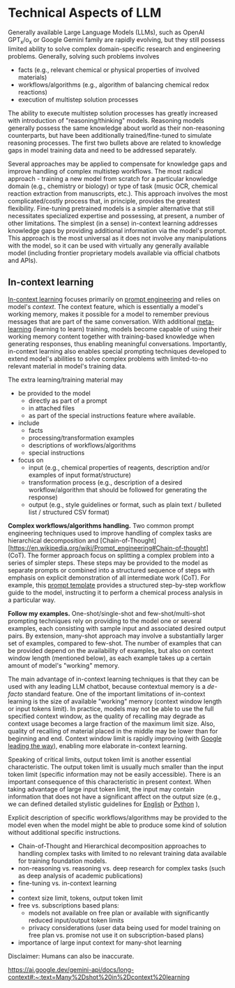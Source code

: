 # Technical Aspects of LLM

Generally available Large Language Models (LLMs), such as OpenAI $\mathrm{GPT_{x}/o_{x}}$ or Google Gemini family are rapidly evolving, but they still possess limited ability to solve complex domain-specific research and engineering problems. Generally, solving such problems involves
 - facts (e.g., relevant chemical or physical properties of involved materials)
 - workflows/algorithms (e.g., algorithm of balancing chemical redox reactions)
 - execution of multistep solution processes 

The ability to execute multistep solution processes has greatly increased with introduction of "reasoning/thinking" models. Reasoning models generally possess the same knowledge about world as their non-reasoning counterparts, but have been additionally trained/fine-tuned to simulate reasoning processes. The first two bullets above are related to knowledge gaps in model training data and need to be addressed separately.

Several approaches may be applied to compensate for knowledge gaps and improve handling of complex multistep workflows. The most radical approach - training a new model from scratch for a particular knowledge domain (e.g., chemistry or biology) or type of task (music OCR, chemical reaction extraction from manuscripts, etc.). This approach involves the most complicated/costly process that, in principle, provides the greatest flexibility. Fine-tuning pretrained models is a simpler alternative that still necessitates specialized expertise and possessing, at present, a number of other limitations. The simplest (in a sense) in-context learning addresses knowledge gaps by providing additional information via the model's prompt. This approach is the most universal as it does not involve any manipulations with the model, so it can be used with virtually any generally available model (including frontier proprietary models available via official chatbots and APIs).

## In-context learning

[In-context learning](https://en.wikipedia.org/wiki/Prompt_engineering#In-context_learning) focuses primarily on [prompt engineering](https://en.wikipedia.org/wiki/Prompt_engineering) and relies on model's *context*. The context feature, which is essentially a model's working memory, makes it possible for a model to remember previous messages that are part of the same conversation. With additional [meta-learning](https://en.wikipedia.org/wiki/Meta-learning_(computer_science)) (learning to learn) training, models become capable of using their working memory content together with training-based knowledge when generating responses, thus enabling meaningful conversations. Importantly, in-context learning also enables special prompting techniques developed to extend model's abilities to solve complex problems with limited-to-no relevant material in model's training data.

The extra learning/training material may
- be provided to the model
    - directly as part of a prompt
    - in attached files
    - as part of the special instructions feature where available.
- include
    - facts
    - processing/transformation examples
    - descriptions of workflows/algorithms
    - special instructions
- focus on
    - input (e.g., chemical properties of reagents, description and/or examples of input format/structure)
    - transformation process (e.g., description of a desired workflow/algorithm that should be followed for generating the response)
    - output (e.g., style guidelines or format, such as plain text / bulleted list / structured CSV format)

**Complex workflows/algorithms handling.** Two common prompt engineering techniques used to improve handling of complex tasks are hierarchical decomposition and [Chain-of-Thought][https://en.wikipedia.org/wiki/Prompt_engineering#Chain-of-thought] (CoT). The former approach focus on splitting a complex problem into a series of simpler steps. These steps may be provided to the model as separate prompts or combined into a structured sequence of steps with emphasis on explicit demonstration of all intermediate work (CoT). For example, this [prompt template](https://github.com/pchemguy/ChatGPTExploratoryPrompting/blob/main/Science/Chemistry/ChemicalReactionAnalysis.md) provides a structured step-by-step workflow guide to the model, instructing it to perform a chemical process analysis in a particular way.

**Follow my examples.** One-shot/single-shot and few-shot/multi-shot prompting techniques rely on providing to the model one or several examples, each consisting with sample input and associated desired output pairs. By extension, many-shot approach may involve a substantially larger set of examples, compared to few-shot. The number of examples that can be provided depend on the availability of examples, but also on context window length (mentioned below), as each example takes up a certain amount of model's "working" memory.

The main advantage of in-context learning techniques is that they can be used with any leading LLM chatbot, because contextual memory is a *de-facto* standard feature. One of the important limitations of in-context learning is the size of available "working" memory (context window length or input tokens limit). In practice, models may not be able to use the full specified context window, as the quality of recalling may degrade as context usage becomes a large fraction of the maximum limit size. Also, quality of recalling of material placed in the middle may be lower than for beginning and end. Context window limit is rapidly improving (with [Google leading the way](https://ai.google.dev/gemini-api/docs/long-context)), enabling more elaborate in-context learning. 

Speaking of critical limits, output token limit is another essential characteristic. The output token limit is usually much smaller than the input token limit (specific information may not be easily accessible). There is an important consequence of this characteristic in present context. When taking advantage of large input token limit, the input may contain information that does not have a significant affect on the output size  (e.g., we can defined detailed stylistic guidelines for [English](https://github.com/pchemguy/ChatGPTExploratoryPrompting/blob/main/Writing/WritingStyleGuidelines.md) or [Python](https://github.com/pchemguy/ChatGPTExploratoryPrompting/blob/main/Code/Python/PythonStyleGuidelines.md) ), 

Explicit description of specific workflows/algorithms may be provided to the model even when the model might be able to produce some kind of solution without additional specific instructions. 


- Chain-of-Thought and Hierarchical decomposition approaches to handling complex tasks with limited to no relevant training data available for training foundation models.
- non-reasoning vs. reasoning vs. deep research for complex tasks (such as deep analysis of academic publications)
- fine-tuning vs. in-context learning
- 
- context size limit, tokens, output token limit
- free vs. subscriptions based plans:
    - models not available on free plan or available with significantly reduced input/output token limits
    - privacy considerations (user data being used for model training on free plan vs. promise not use it on subscription-based plans)
- importance of large input context for many-shot learning

Disclaimer: Humans can also be inaccurate.

https://ai.google.dev/gemini-api/docs/long-context#:~:text=Many%2Dshot%20in%2Dcontext%20learning